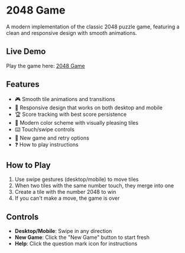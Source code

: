 # 2048 Game

A modern implementation of the classic 2048 puzzle game, featuring a clean and responsive design with smooth animations.

## Live Demo

Play the game here: [2048 Game](https://2048-game-jfm-team.vercel.app/)

## Features

- 🎮 Smooth tile animations and transitions
- 📱 Responsive design that works on both desktop and mobile
- 🏆 Score tracking with best score persistence
- 🎨 Modern color scheme with visually pleasing tiles
- ⌨️ Touch/swipe controls
- 🔄 New game and retry options
- ❓ How to play instructions

## How to Play

1. Use swipe gestures (desktop/mobile) to move tiles
2. When two tiles with the same number touch, they merge into one
3. Create a tile with the number 2048 to win
4. If you can't make a move, the game is over

## Controls

- **Desktop/Mobile**: Swipe in any direction
- **New Game**: Click the "New Game" button to start fresh
- **Help**: Click the question mark icon for instructions
